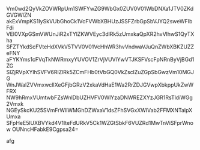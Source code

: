 Vm0wd2QyVkZOVWRpUm1SWFYwZG9WbGx0ZUV0V01WbDNXa1JTV0ZKdGVGWlZN
akExVmpKS1IySkVUbGhoCk1VcFVWbXBHUzJSSFZrbGpSbVJYQ2sweWFIbFdi
VEI0VXpGSmVWUnJiR2xTYlZKWVEyc3dlRk5zUmxkaQpXR2hvVlhwS1QyTXha
SFZTYkdScFVteHdXVkV5TVV0V01VcHhWR3hvVndwaVJuQnZWbXBKZUZZeFNY
aFYKYms1cFVqTkNWRmxyYUVOV1ZrVjVUVlYwVTJKSFVscFpNRnByVjBGd1ZG
SlZjRVpXYlhSVFV6RlZlRk5ZCmFHb0tVbGQ0VkZsclZuZGpSbGwzVm10MGJG
WnJWalZVVmxwcllXeGFjbGRzV2xkaVdHaE1Wa2RrZDJGVwpXbkppUkZwWFRX
NW9hRmxVUmtwbFZsWnlDbUZHVFV0WlYzaDNWREZXYzJGR1RsTldiWGg2Vmxk
NGEySkcKU25SVmFrWllWMGhDZWxaV1dsZFhSVGxXWlVab2FFMXNTalpXUmxa
SFpHeE5lUXBVYkd4V1lteFdURkV5Ck1WZGtSbkF6VUZRd1MwTnViSFprWnow
OUNncHFabkE9Cgpsa24=

afg